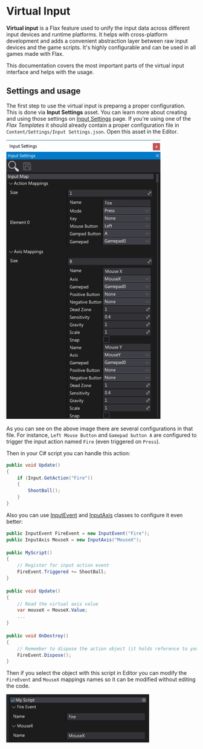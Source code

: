 # Virtual Input

**Virtual input** is a Flax feature used to unify the input data across different input devices and runtime platforms. It helps with cross-platform development and adds a convenient abstraction layer between raw input devices and the game scripts. It's highly configurable and can be used in all games made with Flax.

This documentation covers the most important parts of the virtual input interface and helps with the usage.

## Settings and usage

The first step to use the virtual input is preparng a proper configuration. This is done via **Input Settings** asset. You can learn more about creating and using those settings on [Input Settings](input-settings.md) page. If you're using one of the *Flax Templates* it should already contain a proper configuration file in `Content/Settings/Input Settings.json`. Open this asset in the Editor.

![Virtual Input Config](media/virtual-input-config.jpg)

As you can see on the above image there are several configurations in that file. For instance, `Left Mouse Button` and `Gamepad button A` are configured to trigger the input action named `Fire` (even triggered on `Press`).

Then in your C# script you can handle this action:

```cs
public void Update()
{
	if (Input.GetAction("Fire"))
	{
		ShootBall();
	}
}
```

Also you can use [InputEvent](https://docs.flaxengine.com/api/FlaxEngine.InputEvent.html) and [InputAxis](https://docs.flaxengine.com/api/FlaxEngine.InputEvent.html) classes to configure it even better:

```cs
public InputEvent FireEvent = new InputEvent("Fire");
public InputAxis MouseX = new InputAxis("MouseX");

public MyScript()
{
	// Register for input action event
	FireEvent.Triggered += ShootBall;
}

public void Update()
{
	// Read the virtual axis value
	var mouseX = MouseX.Value;
	...
}

public void OnDestroy()
{
	// Remember to dispose the action object (it holds reference to your methods)
	FireEvent.Dispose();
}
```

Then if you select the object with this script in Editor you can modify the `FireEvent` and `MouseX` mappings names so it can be modified without editing the code.

![Virtual Input Script](media/virtual-input-script-example.jpg)

